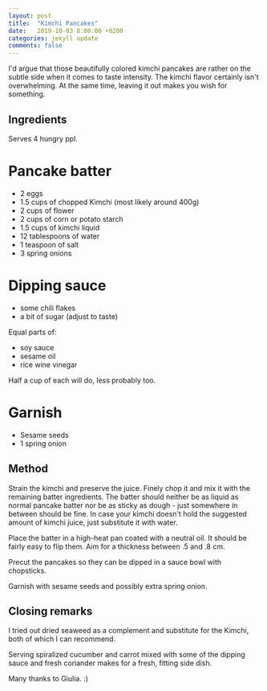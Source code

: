 ```yaml
---
layout: post
title:  "Kimchi Pancakes"
date:   2019-10-03 8:00:00 +0200
categories: jekyll update
comments: false
---
```


I'd argue that those beautifully colored kimchi pancakes are rather on the subtle side when it comes to taste intensity. The kimchi flavor certainly isn't overwhelming. At the same time, leaving it out makes you wish for something.


## Ingredients
Serves 4 hungry ppl.

# Pancake batter
- 2 eggs
- 1.5 cups of chopped Kimchi (most likely around 400g)
- 2 cups of flower
- 2 cups of corn or potato starch
- 1.5 cups of kimchi liquid
- 12 tablespoons of water
- 1 teaspoon of salt
- 3 spring onions

# Dipping sauce
- some chili flakes
- a bit of sugar (adjust to taste)

Equal parts of:
- soy sauce
- sesame oil
- rice wine vinegar

Half a cup of each will do, less probably too.

# Garnish
- Sesame seeds
- 1 spring onion


## Method
Strain the kimchi and preserve the juice. Finely chop it and mix it with the remaining batter ingredients. The batter should neither be as liquid as normal pancake batter nor be as sticky as dough - just somewhere in between should be fine. In case your kimchi doesn't hold the suggested amount of kimchi juice, just substitute it with water.

Place the batter in a high-heat pan coated with a neutral oil. It should be fairly easy to flip them. Aim for a thickness between .5 and .8 cm.

Precut the pancakes so they can be dipped in a sauce bowl with chopsticks.

Garnish with sesame seeds and possibly extra spring onion.

## Closing remarks
I tried out dried seaweed as a complement and substitute for the Kimchi, both of which I can recommend.

Serving spiralized cucumber and carrot mixed with some of the dipping sauce and fresh coriander makes for a fresh, fitting side dish.

Many thanks to Giulia. :)
